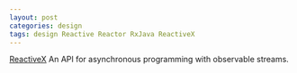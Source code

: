 ```yaml
---
layout: post
categories: design
tags: design Reactive Reactor RxJava ReactiveX
---
```


[ReactiveX](http://reactivex.io/) An API for asynchronous programming with observable streams.